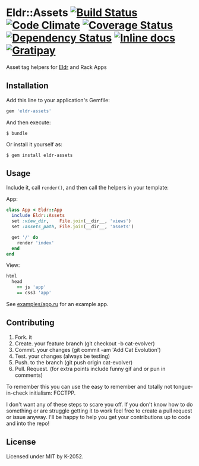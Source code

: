 # Eldr::Assets [![Build Status](https://travis-ci.org/eldr-rb/eldr-assets.svg)](https://travis-ci.org/eldr-rb/eldr-assets) [![Code Climate](https://codeclimate.com/github/eldr-rb/eldr-assets/badges/gpa.svg)](https://codeclimate.com/github/eldr-rb/eldr-assets) [![Coverage Status](https://coveralls.io/repos/eldr-rb/eldr-assets/badge.svg?branch=master)](https://coveralls.io/r/eldr-rb/eldr-assets?branch=master) [![Dependency Status](https://gemnasium.com/eldr-rb/eldr-assets.svg)](https://gemnasium.com/eldr-rb/eldr-assets) [![Inline docs](https://inch-ci.org/github/eldr-rb/eldr-assets.svg?branch=master)](http://inch-ci.org/github/eldr-rb/eldr-assets) [![Gratipay](https://img.shields.io/gratipay/k2052.svg)](https://www.gratipay.com/k2052)

Asset tag helpers for [Eldr](https://github.com/eldr-rb/eldr) and Rack Apps

## Installation

Add this line to your application's Gemfile:

```ruby
gem 'eldr-assets'
```

And then execute:

    $ bundle

Or install it yourself as:

    $ gem install eldr-assets

## Usage

Include it, call `render()`, and then call the helpers in your template:

App:

```ruby
class App < Eldr::App
  include Eldr::Assets
  set :view_dir,    File.join(__dir__, 'views')
  set :assets_path, File.join(__dir__, 'assets')

  get '/' do
    render 'index'
  end
end
```

View:

```ruby
html
  head
    == js 'app'
    == css3 'app'
```

See [examples/app.ru](https://github.com/eldr-rb/eldr-assets/tree/master/examples/app.ru) for an example app.

## Contributing

1. Fork. it
2. Create. your feature branch (git checkout -b cat-evolver)
3. Commit. your changes (git commit -am 'Add Cat Evolution')
4. Test. your changes (always be testing)
5. Push. to the branch (git push origin cat-evolver)
6. Pull. Request. (for extra points include funny gif and or pun in comments)

To remember this you can use the easy to remember and totally not tongue-in-check initialism: FCCTPP.

I don't want any of these steps to scare you off. If you don't know how to do something or are struggle getting it to work feel free to create a pull request or issue anyway. I'll be happy to help you get your contributions up to code and into the repo!

## License

Licensed under MIT by K-2052.
